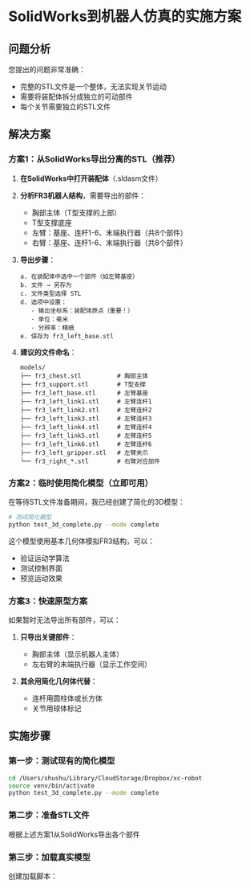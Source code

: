 # SolidWorks到机器人仿真的实施方案

## 问题分析

您提出的问题非常准确：
- 完整的STL文件是一个整体，无法实现关节运动
- 需要将装配体拆分成独立的可动部件
- 每个关节需要独立的STL文件

## 解决方案

### 方案1：从SolidWorks导出分离的STL（推荐）

1. **在SolidWorks中打开装配体**（.sldasm文件）

2. **分析FR3机器人结构**，需要导出的部件：
   - 胸部主体（T型支撑的上部）
   - T型支撑底座
   - 左臂：基座、连杆1-6、末端执行器（共8个部件）
   - 右臂：基座、连杆1-6、末端执行器（共8个部件）

3. **导出步骤**：
   ```
   a. 在装配体中选中一个部件（如左臂基座）
   b. 文件 → 另存为
   c. 文件类型选择 STL
   d. 选项中设置：
      - 输出坐标系：装配体原点（重要！）
      - 单位：毫米
      - 分辨率：精细
   e. 保存为 fr3_left_base.stl
   ```

4. **建议的文件命名**：
   ```
   models/
   ├── fr3_chest.stl          # 胸部主体
   ├── fr3_support.stl        # T型支撑
   ├── fr3_left_base.stl      # 左臂基座
   ├── fr3_left_link1.stl     # 左臂连杆1
   ├── fr3_left_link2.stl     # 左臂连杆2
   ├── fr3_left_link3.stl     # 左臂连杆3
   ├── fr3_left_link4.stl     # 左臂连杆4
   ├── fr3_left_link5.stl     # 左臂连杆5
   ├── fr3_left_link6.stl     # 左臂连杆6
   ├── fr3_left_gripper.stl   # 左臂夹爪
   └── fr3_right_*.stl        # 右臂对应部件
   ```

### 方案2：临时使用简化模型（立即可用）

在等待STL文件准备期间，我已经创建了简化的3D模型：

```bash
# 测试简化模型
python test_3d_complete.py --mode complete
```

这个模型使用基本几何体模拟FR3结构，可以：
- 验证运动学算法
- 测试控制界面
- 预览运动效果

### 方案3：快速原型方案

如果暂时无法导出所有部件，可以：

1. **只导出关键部件**：
   - 胸部主体（显示机器人主体）
   - 左右臂的末端执行器（显示工作空间）

2. **其余用简化几何体代替**：
   - 连杆用圆柱体或长方体
   - 关节用球体标记

## 实施步骤

### 第一步：测试现有的简化模型
```bash
cd /Users/shushu/Library/CloudStorage/Dropbox/xc-robot
source venv/bin/activate
python test_3d_complete.py --mode complete
```

### 第二步：准备STL文件
根据上述方案1从SolidWorks导出各个部件

### 第三步：加载真实模型
创建加载脚本：